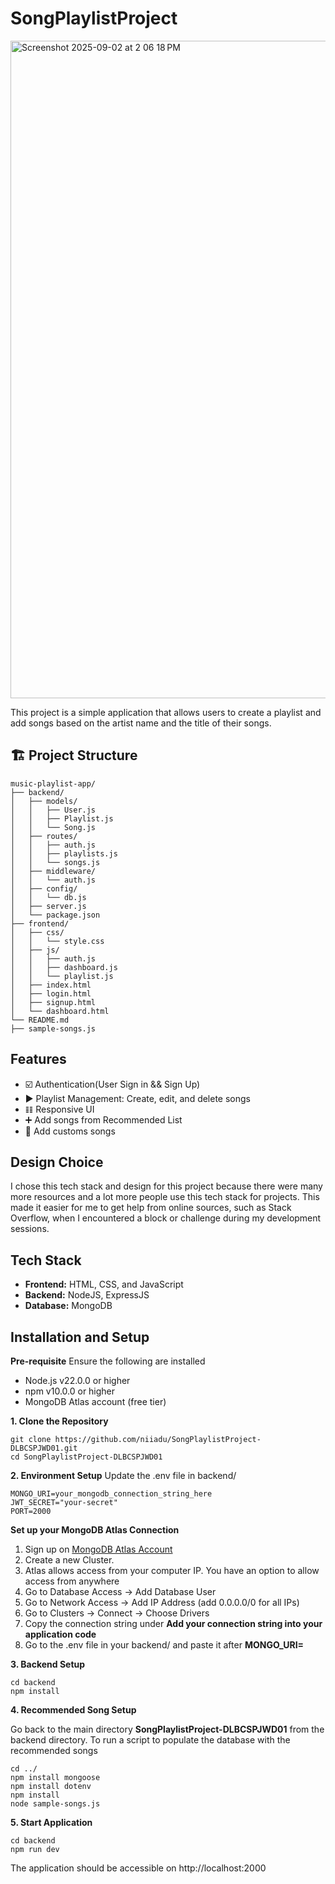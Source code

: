 # SongPlaylistProject
<img width="1562" height="1052" alt="Screenshot 2025-09-02 at 2 06 18 PM" src="https://github.com/user-attachments/assets/8e2b9b8e-5e4a-4761-9624-e1911ff7ae7b" />

This project is a simple application that allows users to create a playlist and add songs based on the artist name and the title of their songs.

## 🏗️ Project Structure
```
music-playlist-app/
├── backend/
│   ├── models/
│   │   ├── User.js
│   │   ├── Playlist.js
│   │   └── Song.js
│   ├── routes/
│   │   ├── auth.js
│   │   ├── playlists.js
│   │   └── songs.js
│   ├── middleware/
│   │   └── auth.js
│   ├── config/
│   │   └── db.js
│   ├── server.js
│   └── package.json
├── frontend/
│   ├── css/
│   │   └── style.css
│   ├── js/
│   │   ├── auth.js
│   │   ├── dashboard.js
│   │   └── playlist.js
│   ├── index.html
│   ├── login.html
│   ├── signup.html
│   └── dashboard.html
└── README.md
├── sample-songs.js
```

## Features
- ☑️ Authentication(User Sign in && Sign Up)
- ▶️ Playlist Management: Create, edit, and delete songs
- 𝌮 Responsive UI
- ➕ Add songs from Recommended List
- 📢 Add customs songs

## Design Choice
I chose this tech stack and design for this project because there were many more resources and a lot more people use this tech stack for projects. This made it easier for me to get help from online sources, such as Stack Overflow, when I encountered a block or challenge during my development sessions.

## Tech Stack
- **Frontend:** HTML, CSS, and JavaScript
- **Backend:** NodeJS, ExpressJS
- **Database:** MongoDB

## Installation and Setup
**Pre-requisite**
Ensure the following are installed
- Node.js v22.0.0 or higher
- npm v10.0.0 or higher
- MongoDB Atlas account (free tier)

**1. Clone the Repository**
```
git clone https://github.com/niiadu/SongPlaylistProject-DLBCSPJWD01.git
cd SongPlaylistProject-DLBCSPJWD01
```

**2. Environment Setup**
Update the .env file in backend/
```
MONGO_URI=your_mongodb_connection_string_here
JWT_SECRET="your-secret"
PORT=2000
```
**Set up your MongoDB Atlas Connection**
1. Sign up on <a href="https://www.mongodb.com/products/platform">MongoDB Atlas Account</a>
2. Create a new Cluster.
3. Atlas allows access from your computer IP. You have an option to allow access from anywhere
4. Go to Database Access → Add Database User
5. Go to Network Access → Add IP Address (add 0.0.0.0/0 for all IPs)
6. Go to Clusters → Connect → Choose Drivers
7. Copy the connection string under **Add your connection string into your application code**
8. Go to the .env file in your backend/ and paste it after **MONGO_URI=**

**3. Backend Setup**
```
cd backend
npm install
```

**4. Recommended Song Setup**

Go back to the main directory **SongPlaylistProject-DLBCSPJWD01** from the backend directory.
To run a script to populate the database with the recommended songs
```
cd ../
npm install mongoose
npm install dotenv
npm install
node sample-songs.js
```

**5. Start Application**
```
cd backend
npm run dev
```
The application should be accessible on http://localhost:2000
